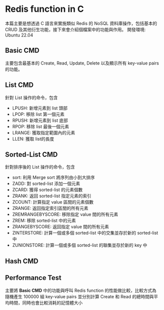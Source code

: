 # Redis function in C
本篇主要是想透過 C 語言來實施類似 Redis 的 NoSQL 資料庫操作，包括基本的 CRUD 及其他衍生功能，接下來會介紹個檔案中的功能與作用。
開發環境: Ubuntu 22.04

## Basic CMD
主要包含最基本的 Create, Read, Update, Delete 以及顯示所有 key-value pairs 的功能。

## List CMD
針對 List 操作的命令，包含
- LPUSH: 新增元素到 list 頭部
- LPOP: 移除 list 第一個元素
- RPUSH: 新增元素到 list 底部
- RPOP: 移除 list 最後一個元素
- LRANGE: 獲取指定範圍內的元素
- LLEN: 獲取 list的長度

## Sorted-List CMD
針對排序後的 List 操作的命令，包含
- sort: 利用 Merge sort 將序列由小到大排序
- ZADD: 對 sorted-list 添加一個元素
- ZCARD: 獲得 sorted-list 的元素個數
- ZRANK: 返回 sorted-list 指定元素的索引
- ZCOUNT: 計算指定 value 區間的元素個數
- ZRANGE: 返回指定索引區間的所有元素
- ZREMRANGEBYSCORE: 移除指定 value 間的所有元素
- ZREM: 移除 sorted-list 中的元素
- ZRANGEBYSCORE: 返回指定 value 間的所有元素
- ZINTERSTORE: 計算一個或多個 sorted-list 中的交集並存於新的 sorted-list 中
- ZUNIONSTORE: 計算一個或多個 sorted-list 的聯集並存於新的 key 中

## Hash CMD


## Performance Test
主要將 **Basic CMD** 中的功能與呼叫 Redis function 的性能做比較，比較方式為隨機產生 100000 組 key-value pairs 並分別計算 Create 和 Read 的總時間與平均時間，同時也會比較消耗的記憶體大小


